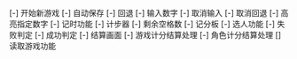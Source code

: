 [-] 开始新游戏
[-] 自动保存
[-] 回退
[-] 输入数字
[-] 取消输入
[-] 取消回退
[-] 高亮指定数字
[-] 记时功能
[-] 计步器
[-] 剩余空格数
[-] 记分板
[-] 选人功能
[-] 失败判定
[-] 成功判定
[-] 结算画面
[-] 游戏计分结算处理
[-] 角色计分结算处理
[] 读取游戏功能
